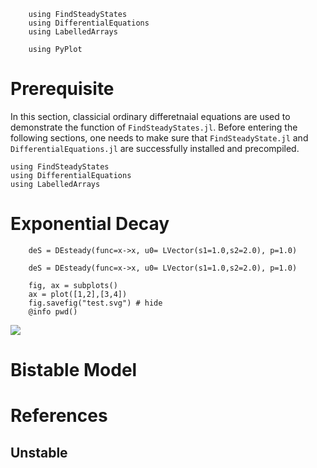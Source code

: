 ```@setup tutorial
    using FindSteadyStates 
    using DifferentialEquations 
    using LabelledArrays 
```


```@setup img
    using PyPlot
```

# Prerequisite

In this section, classicial ordinary differetnaial equations are used to demonstrate the function of `FindSteadyStates.jl`. Before entering the following sections, one needs to make sure that `FindSteadyState.jl` and `DifferentialEquations.jl` are successfully installed and precompiled. 

```@example
using FindSteadyStates
using DifferentialEquations
using LabelledArrays
```

# Exponential Decay 

```@example tutorial
    deS = DEsteady(func=x->x, u0= LVector(s1=1.0,s2=2.0), p=1.0)

```

```@example tutorial
    deS = DEsteady(func=x->x, u0= LVector(s1=1.0,s2=2.0), p=1.0)

```

```@example img 
    fig, ax = subplots()
    ax = plot([1,2],[3,4])
    fig.savefig("test.svg") # hide
    @info pwd()
```
![](test.svg)

# Bistable Model





# References




## Unstable
